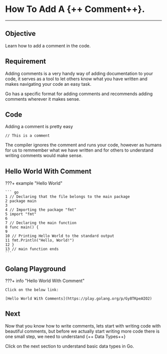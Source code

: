 # How To Add A {++ Comment++}.

<hr>

## Objective

Learn how to add a comment in the code. 

## Requirement

Adding comments is a very handy way of adding documentation to your code, it serves as a tool to let others know what you have written and makes navigating your code an easy task.

Go has a specific format for adding comments and recommends adding comments wherever it makes sense.

## Code

Adding a comment is pretty easy

    // This is a comment

The compiler ignores the comment and runs your code, however as humans for us to remmember what we have written and for others to understand writing comments would make sense.

## Hello World With Comment

???+ example "Hello World"

    ``` go
    1 // Declaring that the file belongs to the main package
    2 package main
    3
    4 // Importing the package "fmt"
    5 import "fmt"
    6
    7 // Declaring the main function
    8 func main() {
    9   
    10 // Printing Hello World to the standard output
    11 fmt.Println("Hello, World!")
    12 }
    13 // main function ends
    ```
## Golang Playground

???+ info "Hello World With Comment"

    Click on the below link:

    [Hello World With Comments](https://play.golang.org/p/Gy8TKpeAIO2)

## Next

Now that you know how to write comments, lets start with writing code with beautiful comments, but before we actually start writing more code there is one small step, we need to understand {++ Data Types++}

Click on the next section to understand basic data types in Go.